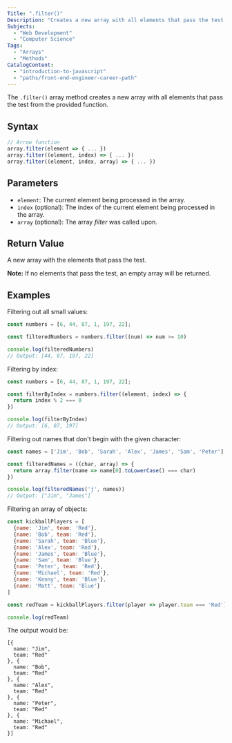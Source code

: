 ```yaml
---
Title: ".filter()"
Description: "Creates a new array with all elements that pass the test from the provided function."
Subjects:
  - "Web Development"
  - "Computer Science"
Tags:
  - "Arrays"
  - "Methods"
CatalogContent:
  - "introduction-to-javascript"
  - "paths/front-end-engineer-career-path"
---
```


The `.filter()` array method creates a new array with all elements that pass the test from the provided function.

## Syntax

```js
// Arrow function
array.filter(element => { ... })
array.filter((element, index) => { ... })
array.filter((element, index, array) => { ... })
```

## Parameters

* `element`: The current element being processed in the array.
* `index` (optional): The index of the current element being processed in the array.
* `array` (optional): The array *filter* was called upon.

## Return Value

A new array with the elements that pass the test. 

**Note:** If no elements that pass the test, an empty array will be returned.

## Examples

Filtering out all small values:

```js
const numbers = [6, 44, 87, 1, 197, 22];

const filteredNumbers = numbers.filter((num) => num >= 10)

console.log(filteredNumbers)
// Output: [44, 87, 197, 22]
```

Filtering by index:

```js
const numbers = [6, 44, 87, 1, 197, 22];

const filterByIndex = numbers.filter((element, index) => {
  return index % 2 === 0
})

console.log(filterByIndex)
// Output: [6, 87, 197]
```

Filtering out names that don't begin with the given character:

```js
const names = ['Jim', 'Bob', 'Sarah', 'Alex', 'James', 'Sam', 'Peter']

const filteredNames = ((char, array) => {
  return array.filter(name => name[0].toLowerCase() === char)
})

console.log(filteredNames('j', names))
// Output: ["Jim", "James"]
```

Filtering an array of objects:

```js
const kickballPlayers = [
  {name: 'Jim', team: 'Red'}, 
  {name: 'Bob', team: 'Red'}, 
  {name: 'Sarah', team: 'Blue'}, 
  {name: 'Alex', team: 'Red'}, 
  {name: 'James', team: 'Blue'}, 
  {name: 'Sam', team: 'Blue'}, 
  {name: 'Peter', team: 'Red'}, 
  {name: 'Michael', team: 'Red'}, 
  {name: 'Kenny', team: 'Blue'}, 
  {name: 'Matt', team: 'Blue'}
]

const redTeam = kickballPlayers.filter(player => player.team === 'Red')

console.log(redTeam)
```

The output would be:

```shell
[{
  name: "Jim", 
  team: "Red"
}, {
  name: "Bob",
  team: "Red"
}, {
  name: "Alex",
  team: "Red"
}, {
  name: "Peter",
  team: "Red"
}, {
  name: "Michael",
  team: "Red"
}]
```
